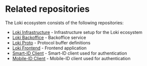 # Related repositories

The Loki ecosystem consists of the following repositories:

- [Loki Infrastructure](https://github.com/tab/loki-infrastructure) - Infrastructure setup for the Loki ecosystem
- [Loki Backoffice](https://github.com/tab/loki-backoffice) - Backoffice service
- [Loki Proto](https://github.com/tab/loki-proto) - Protocol buffer definitions
- [Loki Frontend](https://github.com/tab/loki-frontend) - Frontend application
- [Smart-ID Client](https://github.com/tab/smartid) - Smart-ID client used for authentication
- [Mobile-ID Client](https://github.com/tab/mobileid) - Mobile-ID client used for authentication
